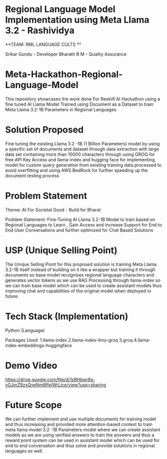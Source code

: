 # Regional Language Model Implementation using Meta Llama 3.2 - Rashividya

**TEAM: RML LANGUAGE CULTS
**

Srikar Gundu - Developer
Bharath B M - Quality Assurance


# Meta-Hackathon-Regional-Language-Model
This repository showcases the work done For Reskilll AI Hackathon using a fine tuned AI Llama Model Trained using Document as a Dataset to train Meta Llama 3.2-1B Parameters in Regional Languages

# Solution Proposed

Fine tuning the existing Llama 3.2 -1B (1 Billion Parameters) model by using a specific set of documents and dataset through data extraction with large data set containing more than 10000 characters through using GROQ for free API Key Access and llama-index and hugging face for implementing model for custom query generation from existing training data processed to avoid overfitting and using AWS BedRock for further speeding up the document testing process 

# Problem Statement

Theme: AI For Societal Good - Build for Bharat

Problem Statement:
Fine-Tuning AI Llama 3.2-1B Model to train based on Regional Languages to Learn , Gain Access and Increase Support for End to End User Conversations and further optimized for Chat Based Solutions

# USP (Unique Selling Point)

The Unique Selling Point for this proposed solution is training Meta Llama 3.2-1B itself instead of building on it like a wrapper but training it through documents so base model recognises regional language characters and generates vector tokens as we use RAG Processing through llama-index so we can train base model which can be used to create assistant models thus improving chat and capabilities of the original model when deployed in future.

# Tech Stack (Implementation)

Python (Language)

Packages Used: 
1.llama-index
2.llama-index-llms-groq
3.groq
4.llama-index-embeddings-huggingface

# Demo Video

https://drive.google.com/file/d/1zBHbwr8s-vGJmZ9zxQyeNmWfeIWrLjce/view?usp=sharing

# Future Scope

We can further implement and use multiple documents for training model and thus increasing and provided more attention-based context to train meta llama model 3.2 -1B Parameters model where we can create assistant models as we are using verified answers to train the answers and thus a reward point system can be used in assistant model  which can be used for end to end conversation and thus solve and provide solutions in regional languages as well.



